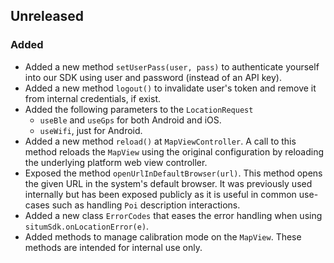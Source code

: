 ## Unreleased

### Added

- Added a new method `setUserPass(user, pass)` to authenticate yourself into our SDK using user
  and password (instead of an API key).
- Added a new method `logout()` to invalidate user's token and remove it from internal credentials,
  if exist.
- Added the following parameters to the `LocationRequest`
    - `useBle` and `useGps` for both Android and iOS.
    - `useWifi`, just for Android.
- Added a new method `reload()` at `MapViewController`. A call to this method reloads the `MapView` 
  using the original configuration by reloading the underlying platform web view controller.
- Exposed the method `openUrlInDefaultBrowser(url)`. This method opens the given URL in the system's
  default browser. It was previously used internally but has been exposed publicly as it is useful 
  in common use-cases such as handling `Poi` description interactions.
- Added a new class `ErrorCodes` that eases the error handling when using
  `situmSdk.onLocationError(e)`.
- Added methods to manage calibration mode on the `MapView`. These methods are intended for
  internal use only.